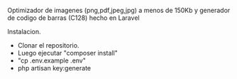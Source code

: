 Optimizador de imagenes (png,pdf,jpeg,jpg) a menos de 150Kb y generador de codigo de barras (C128) hecho en Laravel


Instalacion.
- Clonar el repositorio.
- Luego ejecutar "composer install"
- "cp .env.example .env"
- php artisan key:generate